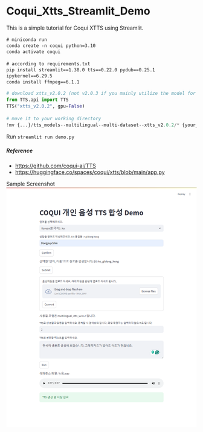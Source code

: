 # Coqui_Xtts_Streamlit_Demo

This is a simple tutorial for Coqui XTTS using Streamlit.

```console
# miniconda run
conda create -n coqui python=3.10
conda activate coqui

# according to requirements.txt
pip install streamlit==1.38.0 tts==0.22.0 pydub==0.25.1 ipykernel==6.29.5
conda install ffmpeg==6.1.1
```

```python
# download xtts_v2.0.2 (not v2.0.3 if you mainly utilize the model for non-English speech)
from TTS.api import TTS
TTS("xtts_v2.0.2", gpu=False)

# move it to your working directory
!mv {...}/tts_models--multilingual--multi-dataset--xtts_v2.0.2/* {your_directory}/tts_models--multilingual--multi-dataset--xtts_v2.0.2/
```

Run ```streamlit run demo.py```

##### Reference
- https://github.com/coqui-ai/TTS
- https://huggingface.co/spaces/coqui/xtts/blob/main/app.py

Sample Screenshot
<img src="sample_screenshot.PNG">
